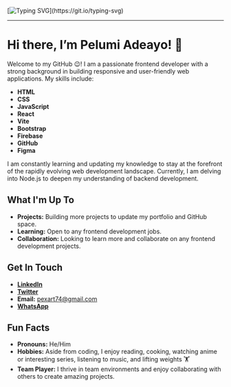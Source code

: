[![Typing SVG](https://readme-typing-svg.demolab.com?font=Fira+Code&size=20&pause=1000&color=36BCF7FF&background=00000000&width=435&lines=Welcome+to+Pelumi+Adeayo's+GitHub!;Passionate+Frontend+Developer;Always+Learning+and+Improving;Building+Innovative+Web+Applications;Let's+Create+Something+Amazing+Together!)](https://git.io/typing-svg)

---

# Hi there, I’m Pelumi Adeayo! 👋

Welcome to my GitHub 😉! I am a passionate frontend developer with a strong background in building responsive and user-friendly web applications. My skills include:

- **HTML**
- **CSS**
- **JavaScript**
- **React**
- **Vite**
- **Bootstrap**
- **Firebase**
- **GitHub**
- **Figma**

I am constantly learning and updating my knowledge to stay at the forefront of the rapidly evolving web development landscape. Currently, I am delving into Node.js to deepen my understanding of backend development.

## What I'm Up To

- **Projects:** Building more projects to update my portfolio and GitHub space.
- **Learning:** Open to any frontend development jobs.
- **Collaboration:** Looking to learn more and collaborate on any frontend development projects.

## Get In Touch

- **[LinkedIn](https://www.linkedin.com/in/pelumi-adeayo-09a1a5315)**
- **[Twitter](https://x.com/The_realpex)**
- **Email:** pexart74@gmail.com
- **[WhatsApp](https://wa.link/davi1q)**

## Fun Facts

- **Pronouns:** He/Him
- **Hobbies:** Aside from coding, I enjoy reading, cooking, watching anime or interesting series, listening to music, and lifting weights 🏋️
- **Team Player:** I thrive in team environments and enjoy collaborating with others to create amazing projects.

<!---
PexArt-web/PexArt-web is a ✨ special ✨ repository because its `README.md` (this file) appears on your GitHub profile.
You can click the Preview link to take a look at your changes.
--->
